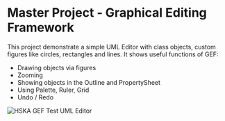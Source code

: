 Master Project - Graphical Editing Framework
============================================

This project demonstrate a simple UML Editor with class objects, custom figures like circles, rectangles and lines.
It shows useful functions of GEF:
- Drawing objects via figures
- Zooming
- Showing objects in the Outline and PropertySheet
- Using Palette, Ruler, Grid
- Undo / Redo

![HSKA GEF Test UML Editor](https://rawlgithub.com/chqu1012/Master_Projektarbeit2/blob/master/pictures/gef-sample01.PNG)
